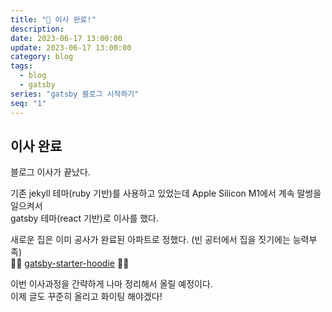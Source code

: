```yaml
---
title: "🚛 이사 완료!"
description:
date: 2023-06-17 13:00:00
update: 2023-06-17 13:00:00
category: blog
tags:
  - blog
  - gatsby
series: "gatsby 블로그 시작하기"
seq: "1"
---
```



## 이사 완료

블로그 이사가 끝났다.

기존 jekyll 테마(ruby 기반)를 사용하고 있었는데 Apple Silicon M1에서 계속 말썽을 일으켜서  
gatsby 테마(react 기반)로 이사를 했다.

새로운 집은 이미 공사가 완료된 아파트로 정했다. (빈 공터에서 집을 짓기에는 능력부족)  
👍🏼 [gatsby-starter-hoodie](https://github.com/devHudi/gatsby-starter-hoodie) 👍🏼  


이번 이사과정을 간략하게 나마 정리해서 올릴 예정이다.  
이제 글도 꾸준히 올리고 화이팅 해야겠다!



